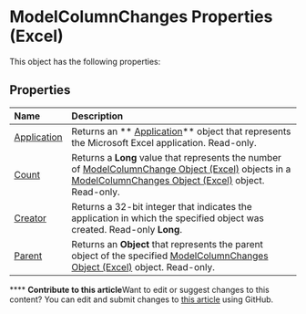 
# ModelColumnChanges Properties (Excel)
This object has the following properties:

## Properties



|**Name**|**Description**|
|:-----|:-----|
| [Application](da204577-a5b9-41c5-8d54-997d839e0f48.md)|Returns an  ** [Application](19b73597-5cf9-4f56-8227-b5211f657f6f.md)** object that represents the Microsoft Excel application. Read-only.|
| [Count](4b64bc09-6d63-882e-8354-281698ab3f78.md)|Returns a  **Long** value that represents the number of [ModelColumnChange Object (Excel)](5b7cb86d-744c-53ea-0fcf-79d2710baa37.md) objects in a [ModelColumnChanges Object (Excel)](4789114d-6bc4-9cfe-dcca-9a9b04280871.md) object. Read-only.|
| [Creator](19baf46f-b517-0bf6-aaaa-ab3794296e97.md)|Returns a 32-bit integer that indicates the application in which the specified object was created. Read-only  **Long**.|
| [Parent](475730cf-ad8e-ac9a-87a6-91e7602aa805.md)|Returns an  **Object** that represents the parent object of the specified [ModelColumnChanges Object (Excel)](4789114d-6bc4-9cfe-dcca-9a9b04280871.md) object. Read-only.|

****   **Contribute to this article**Want to edit or suggest changes to this content? You can edit and submit changes to  [this article](https://github.com/jhershey00/VBA_Excel_Test/OpenXMLCon/articles/d98ccf68-0ec6-d645-f5ab-c52dc10803de.md) using GitHub.

